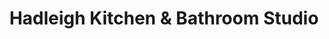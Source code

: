 ---
title: "Hadleigh Kitchen & Bathroom Studio"
url: /ipswich/hadleigh-kitchen-and-bathroom-studio/
shop: kitchen
---